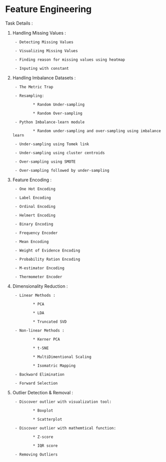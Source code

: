 # Feature Engineering

Task Details :

1. Handling Missing Values :

        - Detecting Missing Values

        - Visualizing Missing Values

        - Finding reason for missing values using heatmap

        - Inputing with constant

2. Handling Imbalance Datasets :

        - The Metric Trap

        - Resampling:

                * Random Under-sampling

                * Random Over-sampling

        - Python Imbalance-learn module

                * Random under-sampling and over-sampling using imbalance learn

        - Under-sampling using Tomek link

        - Under-sampling using cluster centroids

        - Over-sampling using SMOTE

        - Over-sampling followed by under-sampling

3. Feature Encoding :

        - One Hot Encoding

        - Label Encoding

        - Ordinal Encoding

        - Helmert Encoding

        - Binary Encoding

        - Frequency Encoder

        - Mean Encoding

        - Weight of Evidence Encoding

        - Probability Ration Encoding

        - M-estimator Encoding

        - Thermometer Encoder

4. Dimensionality Reduction :

        - Linear Methods :

                * PCA

                * LDA

                * Truncated SVD

        - Non-linear Methods :

                * Kerner PCA

                * t-SNE

                * MultiDimentional Scaling

                * Isomatric Mapping

        - Backward Elimination

        - Forward Selection


5. Outlier Detection & Removal :

        - Discover outlier with visualization tool:

                * Boxplot

                * Scatterplot

        - Discover outlier with mathemtical function:

                * Z-score

                * IQR score

        - Removing Outliers

